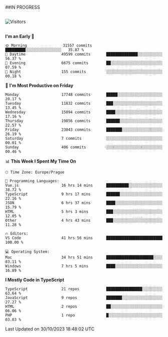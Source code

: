 ##IN PROGRESS
##
![Visitors](https://komarev.com/ghpvc/?username=petrbui&style=for-the-badge&label=Visitors+👀)



##
<!--
[![My GitHub stats](https://github-readme-stats.vercel.app/api?username=petrbui&theme=github_dark)](https://github.com/anuraghazra/github-readme-stats)

[![My wakatime stats](https://github-readme-stats.vercel.app/api/wakatime?username=petrbui&theme=github_dark)](https://github.com/anuraghazra/github-readme-stats)
-->
<!--START_SECTION:waka-->
**I'm an Early 🐤** 

```text
🌞 Morning                31557 commits       █████████░░░░░░░░░░░░░░░░   35.87 % 
🌆 Daytime                49599 commits       ██████████████░░░░░░░░░░░   56.37 % 
🌃 Evening                6675 commits        ██░░░░░░░░░░░░░░░░░░░░░░░   07.59 % 
🌙 Night                  155 commits         ░░░░░░░░░░░░░░░░░░░░░░░░░   00.18 % 
```
📅 **I'm Most Productive on Friday** 

```text
Monday                   17748 commits       █████░░░░░░░░░░░░░░░░░░░░   20.17 % 
Tuesday                  11832 commits       ███░░░░░░░░░░░░░░░░░░░░░░   13.45 % 
Wednesday                15094 commits       ████░░░░░░░░░░░░░░░░░░░░░   17.16 % 
Thursday                 19856 commits       ██████░░░░░░░░░░░░░░░░░░░   22.57 % 
Friday                   23043 commits       ███████░░░░░░░░░░░░░░░░░░   26.19 % 
Saturday                 7 commits           ░░░░░░░░░░░░░░░░░░░░░░░░░   00.01 % 
Sunday                   406 commits         ░░░░░░░░░░░░░░░░░░░░░░░░░   00.46 % 
```


📊 **This Week I Spent My Time On** 

```text
🕑︎ Time Zone: Europe/Prague

💬 Programming Languages: 
Vue.js                   16 hrs 14 mins      ██████████░░░░░░░░░░░░░░░   38.72 % 
TypeScript               9 hrs 17 mins       ██████░░░░░░░░░░░░░░░░░░░   22.16 % 
JSON                     6 hrs 37 mins       ████░░░░░░░░░░░░░░░░░░░░░   15.79 % 
HTML                     5 hrs 3 mins        ███░░░░░░░░░░░░░░░░░░░░░░   12.05 % 
Other                    4 hrs 43 mins       ███░░░░░░░░░░░░░░░░░░░░░░   11.28 % 

🔥 Editors: 
VS Code                  41 hrs 56 mins      █████████████████████████   100.00 % 

💻 Operating System: 
Mac                      34 hrs 51 mins      █████████████████████░░░░   83.11 % 
Windows                  7 hrs 5 mins        ████░░░░░░░░░░░░░░░░░░░░░   16.89 % 
```

**I Mostly Code in TypeScript** 

```text
TypeScript               21 repos            ████████████████░░░░░░░░░   63.64 % 
JavaScript               9 repos             ███████░░░░░░░░░░░░░░░░░░   27.27 % 
HTML                     2 repos             ██░░░░░░░░░░░░░░░░░░░░░░░   06.06 % 
PHP                      1 repo              █░░░░░░░░░░░░░░░░░░░░░░░░   03.03 % 
```




 Last Updated on 30/10/2023 18:48:02 UTC
<!--END_SECTION:waka-->

